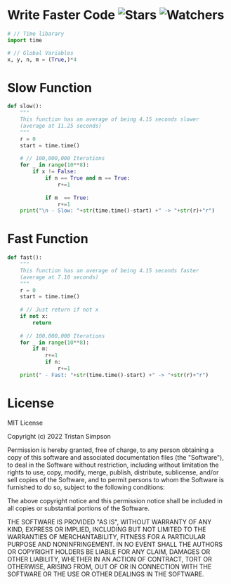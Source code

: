 # Write Faster Code ![Stars](https://img.shields.io/github/stars/Simpson-Computer-Technologies-Research/WriteFasterCode?color=brightgreen) ![Watchers](https://img.shields.io/github/watchers/Simpson-Computer-Technologies-Research/WriteFasterCode?label=Watchers)

```py
# // Time libarary
import time

# // Global Variables
x, y, n, m = (True,)*4

```

# Slow Function
```py
def slow():
    """
    This function has an average of being 4.15 seconds slower 
    (average at 11.25 seconds)
    """
    r = 0
    start = time.time()
    
    # // 100,000,000 Iterations
    for _ in range(10**8):
        if x != False:
            if n == True and m == True:
                r+=1
                    
            if m  == True:
                r+=1
    print("\n - Slow: "+str(time.time()-start) +" -> "+str(r)+"r")

```

# Fast Function
```py
def fast():
    """
    This function has an average of being 4.15 seconds faster
    (average at 7.10 seconds)
    """
    r = 0
    start = time.time()
    
    # // Just return if not x
    if not x:
        return
    
    # // 100,000,000 Iterations
    for _ in range(10**8):
        if m:
            r+=1
            if n:
                r+=1
    print(" - Fast: "+str(time.time()-start) +" -> "+str(r)+"r")
```

# License
MIT License

Copyright (c) 2022 Tristan Simpson

Permission is hereby granted, free of charge, to any person obtaining a copy of this software and associated documentation files (the "Software"), to deal in the Software without restriction, including without limitation the rights to use, copy, modify, merge, publish, distribute, sublicense, and/or sell copies of the Software, and to permit persons to whom the Software is furnished to do so, subject to the following conditions:

The above copyright notice and this permission notice shall be included in all copies or substantial portions of the Software.

THE SOFTWARE IS PROVIDED "AS IS", WITHOUT WARRANTY OF ANY KIND, EXPRESS OR IMPLIED, INCLUDING BUT NOT LIMITED TO THE WARRANTIES OF MERCHANTABILITY, FITNESS FOR A PARTICULAR PURPOSE AND NONINFRINGEMENT. IN NO EVENT SHALL THE AUTHORS OR COPYRIGHT HOLDERS BE LIABLE FOR ANY CLAIM, DAMAGES OR OTHER LIABILITY, WHETHER IN AN ACTION OF CONTRACT, TORT OR OTHERWISE, ARISING FROM, OUT OF OR IN CONNECTION WITH THE SOFTWARE OR THE USE OR OTHER DEALINGS IN THE SOFTWARE.
